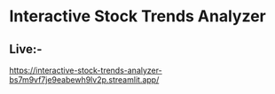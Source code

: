 # Interactive Stock Trends Analyzer
## Live:-
https://interactive-stock-trends-analyzer-bs7m9vf7je9eabewh9lv2p.streamlit.app/
